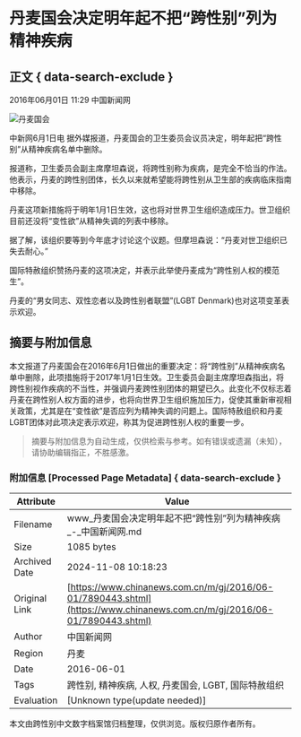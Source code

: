 # 丹麦国会决定明年起不把“跨性别”列为精神疾病

## 正文 { data-search-exclude }


2016年06月01日 11:29 中国新闻网

![丹麦国会](http://i3.chinanews.com/2014/wap/images/top.png)

中新网6月1日电 据外媒报道，丹麦国会的卫生委员会议员决定，明年起把“跨性别”从精神疾病名单中删除。

报道称，卫生委员会副主席摩坦森说，将跨性别称为疾病，是完全不恰当的作法。他表示，丹麦的跨性别团体，长久以来就希望能将跨性别从卫生部的疾病临床指南中移除。

丹麦这项新措施将于明年1月1日生效，这也将对世界卫生组织造成压力。世卫组织目前还没将“变性欲”从精神失调的列表中移除。

据了解，该组织要等到今年底才讨论这个议题。但摩坦森说：“丹麦对世卫组织已失去耐心。”

国际特赦组织赞扬丹麦的这项决定，并表示此举使丹麦成为“跨性别人权的模范生”。

丹麦的“男女同志、双性恋者以及跨性别者联盟”(LGBT Denmark)也对这项变革表示欢迎。
<!-- tcd_original_link https://www.chinanews.com.cn/m/gj/2016/06-01/7890443.shtml -->
## 摘要与附加信息

<!-- tcd_abstract -->
本文报道了丹麦国会在2016年6月1日做出的重要决定：将“跨性别”从精神疾病名单中删除，此项措施将于2017年1月1日生效。卫生委员会副主席摩坦森指出，将跨性别视作疾病的不当性，并强调丹麦跨性别团体的期望已久。此变化不仅标志着丹麦在跨性别人权方面的进步，也将向世界卫生组织施加压力，促使其重新审视相关政策，尤其是在“变性欲”是否应列为精神失调的问题上。国际特赦组织和丹麦LGBT团体对此项决定表示欢迎，称其为促进跨性别人权的重要一步。
<!-- tcd_abstract_end -->

> 摘要与附加信息为自动生成，仅供检索与参考。如有错误或遗漏（未知），请协助编辑指正，不胜感激。

### 附加信息 [Processed Page Metadata] { data-search-exclude }

| Attribute       | Value                                  |
|-----------------|----------------------------------------|
| Filename        | www_丹麦国会决定明年起不把“跨性别”列为精神疾病_-_中国新闻网.md                             |
| Size            | 1085 bytes                           |
| Archived Date   | 2024-11-08 10:18:23                             |
| Original Link   | [https://www.chinanews.com.cn/m/gj/2016/06-01/7890443.shtml](https://www.chinanews.com.cn/m/gj/2016/06-01/7890443.shtml)                       |
| Author          | 中国新闻网                               |
| Region          | 丹麦                               |
| Date            | 2016-06-01                                 |
| Tags            | 跨性别, 精神疾病, 人权, 丹麦国会, LGBT, 国际特赦组织                                 |
| Evaluation            | [Unknown type(update needed)]                                 |
<!-- tcd_table_end -->

本文由跨性别中文数字档案馆归档整理，仅供浏览。版权归原作者所有。
